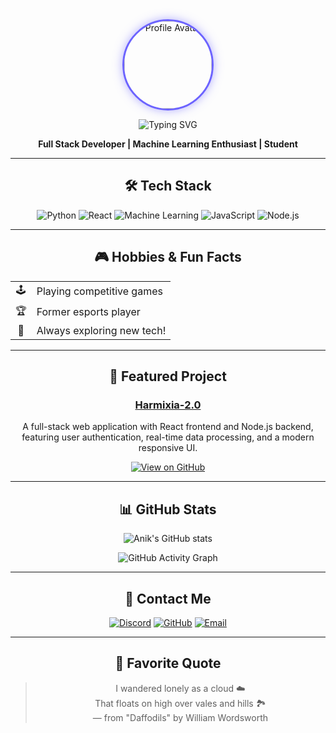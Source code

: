 <div align="center">

<img src="https://github.com/Anik7164.png" width="140" height="140" style="border-radius:50%; border: 3px solid #6C63FF; box-shadow: 0 0 15px rgba(108, 99, 255, 0.5);" alt="Profile Avatar">

![Typing SVG](https://readme-typing-svg.demolab.com?font=Fira+Code&weight=750&size=32&pause=1000&color=6C63FF&center=true&vCenter=true&width=450&lines=✨+Hey!+It's+Anik+here+✨)

**Full Stack Developer | Machine Learning Enthusiast | Student**

---

## 🛠️ Tech Stack

![Python](https://img.shields.io/badge/Python-FFD43B?style=for-the-badge&logo=python&logoColor=blue)
![React](https://img.shields.io/badge/React-61DAFB?style=for-the-badge&logo=react&logoColor=black)
![Machine Learning](https://img.shields.io/badge/Machine%20Learning-FF6F61?style=for-the-badge&logo=scikit-learn&logoColor=white)
![JavaScript](https://img.shields.io/badge/JavaScript-F7DF1E?style=for-the-badge&logo=javascript&logoColor=black)
![Node.js](https://img.shields.io/badge/Node.js-339933?style=for-the-badge&logo=nodedotjs&logoColor=white)

---

## 🎮 Hobbies & Fun Facts

| | |
| :-: | :- |
| 🕹️ | Playing competitive games |
| 🏆 | Former esports player |
| 🚀 | Always exploring new tech! |

---

## 🌟 Featured Project

### [Harmixia-2.0](https://github.com/Anik7164/Harmixia-2.0)

A full-stack web application with React frontend and Node.js backend, featuring user authentication, real-time data processing, and a modern responsive UI.

[![View on GitHub](https://img.shields.io/badge/View_on_GitHub-181717?style=for-the-badge&logo=github&logoColor=white)](https://github.com/Anik7164/Harmixia-2.0)

---

## 📊 GitHub Stats

![Anik's GitHub stats](https://github-readme-stats.vercel.app/api?username=Anik7164&show_icons=true&bg_color=0,43D8C9,FFD43B,FF6F61,A259EA&title_color=fff&text_color=fff&icon_color=FFD700&border_radius=10)

![GitHub Activity Graph](https://github-readme-activity-graph.vercel.app/graph?username=Anik7164&bg_color=FF6F61,FFD43B,6C63FF,43D8C9,A259EA&color=fff&line=FFD700&point=43D8C9&area=true&hide_border=true)

---

## 💬 Contact Me

[![Discord](https://img.shields.io/badge/Discord-_sn1pex-7289DA?style=for-the-badge&logo=discord&logoColor=white)](https://discord.com/users/_sn1pex)
[![GitHub](https://img.shields.io/badge/GitHub-Anik7164-181717?style=for-the-badge&logo=github&logoColor=white)](https://github.com/Anik7164)
[![Email](https://img.shields.io/badge/Email-Contact%20Me-D14836?style=for-the-badge&logo=gmail&logoColor=white)](mailto:contact@example.com)

---

## 🌸 Favorite Quote

> I wandered lonely as a cloud ☁️  
> That floats on high over vales and hills 🏞️  
> — from "Daffodils" by William Wordsworth

</div>
